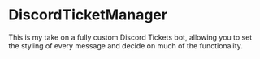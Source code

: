 # DiscordTicketManager
This is my take on a fully custom Discord Tickets bot, allowing you to set the styling of every message and decide on much of the functionality.
